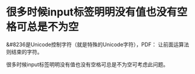 # 很多时候input标签明明没有值也没有空格可总是不为空

&#8236是Unicode控制字符（就是特殊的Unicode字符），PDF：  让前面运算法则结束的字符。

很多时候input标签明明没有值也没有空格可总是不为空可考虑此问题。

